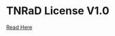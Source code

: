 # TNRaD License V1.0

[Read Here](https://github.com/ThunderNetworkRaD/license/blob/main/tnrad/v1.0.md)